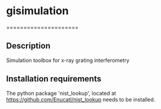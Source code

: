 # gisimulation
=====================

## Description

Simulation toolbox for x-ray grating interferometry

## Installation requirements

The python package 'nist_lookup', located at https://github.com/Enucatl/nist_lookup needs to be installed.
